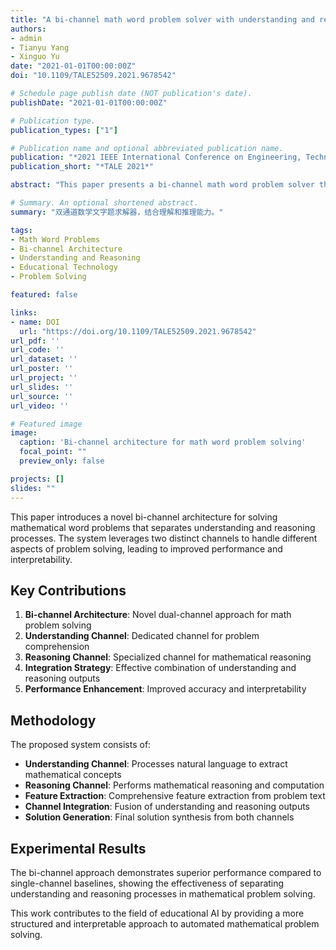 ```yaml
---
title: "A bi-channel math word problem solver with understanding and reasoning"
authors:
- admin
- Tianyu Yang
- Xinguo Yu
date: "2021-01-01T00:00:00Z"
doi: "10.1109/TALE52509.2021.9678542"

# Schedule page publish date (NOT publication's date).
publishDate: "2021-01-01T00:00:00Z"

# Publication type.
publication_types: ["1"]

# Publication name and optional abbreviated publication name.
publication: "*2021 IEEE International Conference on Engineering, Technology Education (TALE)*"
publication_short: "*TALE 2021*"

abstract: "This paper presents a bi-channel math word problem solver that combines understanding and reasoning capabilities. The system uses two separate channels to process different aspects of mathematical problem solving, enhancing both comprehension and solution generation."

# Summary. An optional shortened abstract.
summary: "双通道数学文字题求解器，结合理解和推理能力。"

tags:
- Math Word Problems
- Bi-channel Architecture
- Understanding and Reasoning
- Educational Technology
- Problem Solving

featured: false

links:
- name: DOI
  url: "https://doi.org/10.1109/TALE52509.2021.9678542"
url_pdf: ''
url_code: ''
url_dataset: ''
url_poster: ''
url_project: ''
url_slides: ''
url_source: ''
url_video: ''

# Featured image
image:
  caption: 'Bi-channel architecture for math word problem solving'
  focal_point: ""
  preview_only: false

projects: []
slides: ""
---
```


This paper introduces a novel bi-channel architecture for solving mathematical word problems that separates understanding and reasoning processes. The system leverages two distinct channels to handle different aspects of problem solving, leading to improved performance and interpretability.

## Key Contributions

1. **Bi-channel Architecture**: Novel dual-channel approach for math problem solving
2. **Understanding Channel**: Dedicated channel for problem comprehension
3. **Reasoning Channel**: Specialized channel for mathematical reasoning
4. **Integration Strategy**: Effective combination of understanding and reasoning outputs
5. **Performance Enhancement**: Improved accuracy and interpretability

## Methodology

The proposed system consists of:

- **Understanding Channel**: Processes natural language to extract mathematical concepts
- **Reasoning Channel**: Performs mathematical reasoning and computation
- **Feature Extraction**: Comprehensive feature extraction from problem text
- **Channel Integration**: Fusion of understanding and reasoning outputs
- **Solution Generation**: Final solution synthesis from both channels

## Experimental Results

The bi-channel approach demonstrates superior performance compared to single-channel baselines, showing the effectiveness of separating understanding and reasoning processes in mathematical problem solving.

This work contributes to the field of educational AI by providing a more structured and interpretable approach to automated mathematical problem solving. 